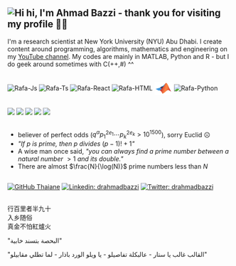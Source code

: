 ## <img src='https://d.tw93.fun/images/hi.gif' alt='Hi' width="20"/> hi, I'm Ahmad Bazzi - thank you for visiting my profile 🙏🏻

I'm a research scientist at New York University (NYU) Abu Dhabi.
I create content around programming, algorithms, mathematics and engineering on my [YouTube channel](https://www.youtube.com/channel/UCgC1d4JZ1Fz4t8MWLJD464w?sub_confirmation=1).
My codes are mainly in MATLAB, Python and R - but I do geek around sometimes with C(++,#) ^^


<div style="display: inline_block"><br>
  <img align="center" alt="Rafa-Js" height="30" width="40" src="https://github.com/abranhe/programming-languages-logos/blob/master/src/cpp/cpp.svg">
  <img align="center" alt="Rafa-Ts" height="30" width="40" src="https://github.com/abranhe/programming-languages-logos/blob/master/src/c/c.svg">
  <img align="center" alt="Rafa-React" height="30" width="40" src="https://github.com/abranhe/programming-languages-logos/blob/master/src/csharp/csharp.svg">
  <img align="center" alt="Rafa-HTML" height="30" width="40" src="https://github.com/abranhe/programming-languages-logos/blob/master/src/python/python.svg">
  <img align="center" alt="Rafa-CSS" height="30" width="40" src="https://raw.githubusercontent.com/devicons/devicon/master/icons/matlab/matlab-original.svg">
  <img align="center" alt="Rafa-Python" height="30" width="40" src="https://github.com/abranhe/programming-languages-logos/blob/master/src/r/r.svg">
</div>
  
  ##
  
<div> 
  <a href="https://www.youtube.com/channel/UCgC1d4JZ1Fz4t8MWLJD464w" target="_blank"><img src="https://img.shields.io/badge/YouTube-FF0000?style=for-the-badge&logo=youtube&logoColor=white" target="_blank"></a>
  <a href="https://instagram.com/drahmadbazzi" target="_blank"><img src="https://img.shields.io/badge/-Instagram-%23E4405F?style=for-the-badge&logo=instagram&logoColor=white" target="_blank"></a>
  <a href = "mailto:bazziapps@gmail.com"><img src="https://img.shields.io/badge/-Gmail-%23333?style=for-the-badge&logo=gmail&logoColor=white" target="_blank"></a>
  <a href="https://www.linkedin.com/in/drahmadbazzi" target="_blank"><img src="https://img.shields.io/badge/-LinkedIn-%230077B5?style=for-the-badge&logo=linkedin&logoColor=white" target="_blank"></a> 
    <a href="https://twitter.com/drahmadbazzi" target="_blank"><img src="https://img.shields.io/badge/-twitter-%230077B5?style=for-the-badge&logo=twitter&logoColor=white" target="_blank"></a> 
  
</div>

##

* believer of perfect odds ($q^{\alpha} p_1^{2e_1} \cdots p_k^{2e_k} > 10^{1500}$), sorry Euclid ☹️
* *"If* $p$ *is prime, then* $p$ *divides* $(p-1)! + 1$*"*
* A wise man once said, *"you can always find a prime number between a natural number* $>1$ *and its double."*
* There are almost $\frac{N}{\log(N)}$ prime numbers less than $N$ 
##

[![GitHub Thaiane](https://img.shields.io/github/followers/therealbazzi?label=follow&style=social)](https://github.com/therealbazzi)
[![Linkedin: drahmadbazzi](https://img.shields.io/badge/-drahmadbazzi-blue?style=flat-square&logo=Linkedin&logoColor=white&link=https://www.linkedin.com/in/drahmadbazzi/)](https://www.linkedin.com/in/drahmadbazzi/)
[![Twitter: drahmadbazzi](https://img.shields.io/twitter/follow/drahmadbazzi?style=social)](https://twitter.com/drahmadbazzi)
##

行百里者半九十 <br>
入乡随俗 <br>
真金不怕紅爐火

"البحصة بتسند خابية"

"القالب غالب يا ستار - عالبكلة تفاصيلو - يا ويلو الورد باذار - لما تطلي مقابيلو"
